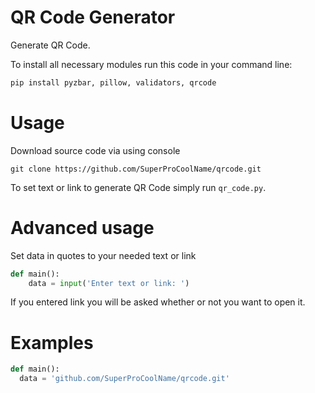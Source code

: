 # QR Code Generator
Generate QR Code.

To install all necessary modules run this code in your command line: 

```bash
pip install pyzbar, pillow, validators, qrcode
```

# Usage
Download source code via using console
```
git clone https://github.com/SuperProCoolName/qrcode.git
```

To set text or link to generate QR Code simply run `qr_code.py`.

# Advanced usage
Set data in quotes to your needed text or link
```python
def main():
    data = input('Enter text or link: ')
```
If you entered link you will be asked whether or not you want to open it.

# Examples

```python
def main():
  data = 'github.com/SuperProCoolName/qrcode.git'
```